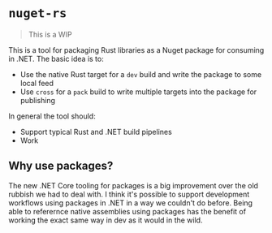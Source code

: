 # `nuget-rs`

> This is a WIP

This is a tool for packaging Rust libraries as a Nuget package for consuming in .NET. The basic idea is to:

- Use the native Rust target for a `dev` build and write the package to some local feed
- Use `cross` for a `pack` build to write multiple targets into the package for publishing

In general the tool should:

- Support typical Rust and .NET build pipelines
- Work

## Why use packages?

The new .NET Core tooling for packages is a big improvement over the old rubbish we had to deal with. I think it's possible to support development workflows using packages in .NET in a way we couldn't do before. Being able to referernce native assemblies using packages has the benefit of working the exact same way in dev as it would in the wild.
